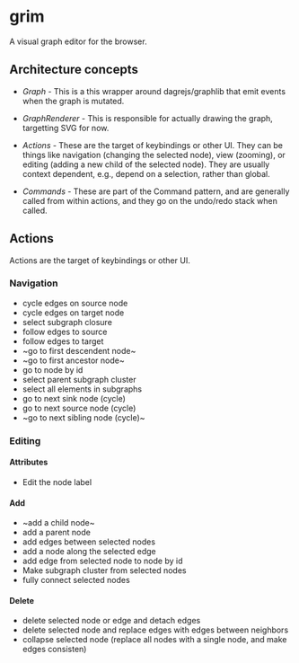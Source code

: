 # grim

A visual graph editor for the browser.

## Architecture concepts

* *Graph* - This is a this wrapper around dagrejs/graphlib that emit events
  when the graph is mutated.

* *GraphRenderer* - This is responsible for actually drawing the graph, targetting
  SVG for now.

* *Actions* - These are the target of keybindings or other UI. They can be
  things like navigation (changing the selected node), view (zooming), or
  editing (adding a new child of the selected node). They are usually context
  dependent, e.g., depend on a selection, rather than global.

* *Commands* - These are part of the Command pattern, and are generally called
  from within actions, and they go on the undo/redo stack when called.

## Actions

Actions are the target of keybindings or other UI.

### Navigation

* cycle edges on source node
* cycle edges on target node
* select subgraph closure
* follow edges to source
* follow edges to target
* ~go to first descendent node~
* ~go to first ancestor node~
* go to node by id
* select parent subgraph cluster
* select all elements in subgraphs
* go to next sink node (cycle)
* go to next source node (cycle)
* ~go to next sibling node (cycle)~

### Editing

#### Attributes

* Edit the node label

#### Add

* ~add a child node~
* add a parent node
* add edges between selected nodes
* add a node along the selected edge
* add edge from selected node to node by id
* Make subgraph cluster from selected nodes
* fully connect selected nodes

#### Delete

* delete selected node or edge and detach edges
* delete selected node and replace edges with edges between neighbors
* collapse selected node (replace all nodes with a single node, and make edges consisten)

